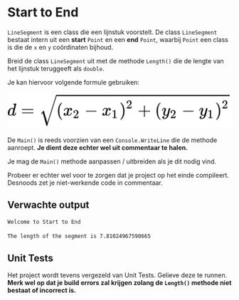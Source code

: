# Start to End

`LineSegment` is een class die een lijnstuk voorstelt. De class `LineSegment` bestaat intern uit een **start** `Point` en een **end** `Point`, waarbij `Point` een class is die de `x` en `y` coördinaten bijhoud.

Breid de class `LineSegment` uit met de methode `Length()` die de lengte van het lijnstuk teruggeeft als `double`.

Je kan hiervoor volgende formule gebruiken:

![](./img/distance.png)

De `Main()` is reeds voorzien van een `Console.WriteLine` die de methode aanroept. **Je dient deze echter wel uit commentaar te halen.**

Je mag de `Main()` methode aanpassen / uitbreiden als je dit nodig vind.

Probeer er echter wel voor te zorgen dat je project op het einde compileert. Desnoods zet je niet-werkende code in commentaar.

## Verwachte output

```text
Welcome to Start to End

The length of the segment is 7.81024967590665
```

## Unit Tests

Het project wordt tevens vergezeld van Unit Tests. Gelieve deze te runnen. **Merk wel op dat je build errors zal krijgen zolang de `Length()` methode niet bestaat of incorrect is.**
